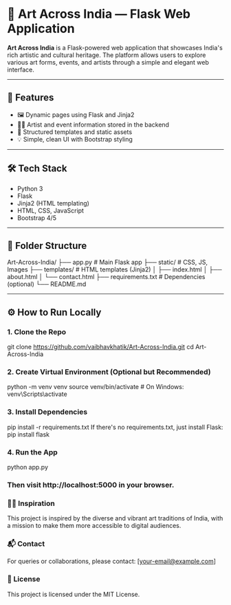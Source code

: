 # 🎨 Art Across India — Flask Web Application

**Art Across India** is a Flask-powered web application that showcases India's rich artistic and cultural heritage. The platform allows users to explore various art forms, events, and artists through a simple and elegant web interface.

---

## 🚀 Features

- 🖼️ Dynamic pages using Flask and Jinja2
- 👨‍🎨 Artist and event information stored in the backend
- 📁 Structured templates and static assets
- 💡 Simple, clean UI with Bootstrap styling

---

## 🛠️ Tech Stack

- Python 3
- Flask
- Jinja2 (HTML templating)
- HTML, CSS, JavaScript
- Bootstrap 4/5

---

## 📁 Folder Structure

Art-Across-India/ ├── app.py # Main Flask app ├── static/ # CSS, JS, Images ├── templates/ # HTML templates (Jinja2) │ ├── index.html │ ├── about.html │ └── contact.html ├── requirements.txt # Dependencies (optional) └── README.md


---

## ⚙️ How to Run Locally

### 1. Clone the Repo

git clone https://github.com/vaibhavkhatik/Art-Across-India.git
cd Art-Across-India

### 2. Create Virtual Environment (Optional but Recommended)

python -m venv venv
source venv/bin/activate  # On Windows: venv\Scripts\activate

### 3. Install Dependencies

pip install -r requirements.txt
If there's no requirements.txt, just install Flask:
pip install flask

### 4. Run the App

python app.py

### Then visit http://localhost:5000 in your browser. 

### 👨‍🎨 Inspiration
This project is inspired by the diverse and vibrant art traditions of India, with a mission to make them more accessible to digital audiences.

### 📬 Contact
For queries or collaborations, please contact: [your-email@example.com]

### 📝 License
This project is licensed under the MIT License.



